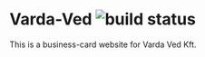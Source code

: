 # Varda-Ved ![build status](https://api.travis-ci.org/stateshifters/varda-ved.svg)

This is a business-card website for Varda Ved Kft.
